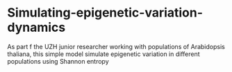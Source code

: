 # Simulating-epigenetic-variation-dynamics
As part f the UZH junior researcher working with populations of Arabidopsis thaliana, this simple model simulate epigenetic variation in different populations using Shannon entropy
